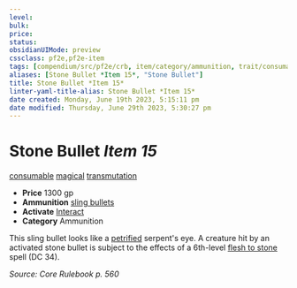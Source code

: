 ```yaml
---
level:
bulk:
price:
status:
obsidianUIMode: preview
cssclass: pf2e,pf2e-item
tags: [compendium/src/pf2e/crb, item/category/ammunition, trait/consumable, trait/magical, trait/transmutation]
aliases: [Stone Bullet *Item 15*, "Stone Bullet"]
title: Stone Bullet *Item 15*
linter-yaml-title-alias: Stone Bullet *Item 15*
date created: Monday, June 19th 2023, 5:15:11 pm
date modified: Thursday, June 29th 2023, 5:30:27 pm
---
```


# Stone Bullet *Item 15*

[consumable](rules/traits/consumable.md) [magical](rules/traits/magical.md) [transmutation](rules/traits/transmutation.md)  

- **Price** 1300 gp
- **Ammunition** [sling bullets](compendium/equipment/items/sling-bullets.md)
- **Activate** [Interact](rules/actions/interact.md)
- **Category** Ammunition

This sling bullet looks like a [petrified](rules/conditions.md#Petrified) serpent's eye. A creature hit by an activated stone bullet is subject to the effects of a 6th-level [flesh to stone](compendium/spells/flesh-to-stone.md) spell (DC 34).

*Source: Core Rulebook p. 560*
